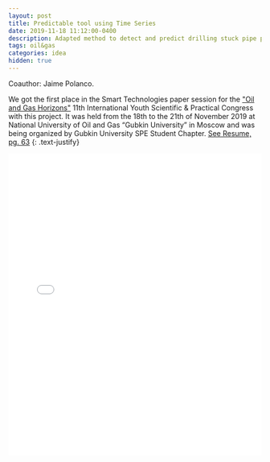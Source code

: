 ```yaml
---
layout: post
title: Predictable tool using Time Series
date: 2019-11-18 11:12:00-0400
description: Adapted method to detect and predict drilling stuck pipe problems.
tags: oil&gas
categories: idea
hidden: true
---
```

Coauthor: Jaime Polanco.

We got the first place in the Smart Technologies paper session for the ["Oil and Gas Horizons"](https://www.rogtecmagazine.com/results-of-the-11th-international-youth-scientific-practical-congress-oil-and-gas-horizons/) 11th International Youth Scientific & Practical Congress with this project. It was held from the 18th to the 21th of November 2019 at National University of Oil and Gas “Gubkin University” in Moscow and was being organized by Gubkin University SPE Student Chapter. [See Resume, pg. 63](https://drive.google.com/file/d/1Q97DmgdgpPPgY94va7neegoupcxxAq14/view)
{: .text-justify}

<embed src="{{ site.baseurl }}/assets/docs/SmartTechnologies_Castaneda.pdf" type="application/pdf" width="100%" height="600px">


